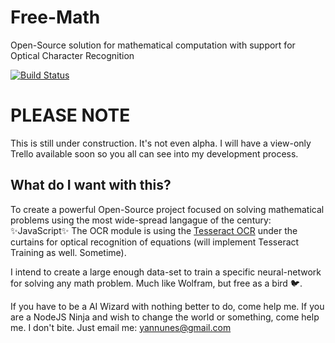 # **Free-Math**
  Open-Source solution for mathematical computation with support for Optical Character Recognition

[![Build Status](https://travis-ci.org/midyan/free-math.svg?branch=master)](https://travis-ci.org/midyan/free-math)

# PLEASE NOTE
  This is still under construction. It's not even alpha. I will have a view-only Trello available soon so you all can see into my development process.

## What do I want with this?
  To create a powerful Open-Source project focused on solving mathematical problems using the most wide-spread langague of the century: :sparkles:JavaScript:sparkles:
  The OCR module is using the [Tesseract OCR](https://github.com/tesseract-ocr/tesseract) under the curtains for optical recognition of equations (will implement Tesseract Training as well. Sometime).

  I intend to create a large enough data-set to train a specific neural-network for solving any math problem. Much like Wolfram, but free as a bird :bird:.

   If you have to be a AI Wizard with nothing better to do, come help me. If you are a NodeJS Ninja and wish to change the world or something, come help me. I don't bite. Just email me: yannunes@gmail.com
